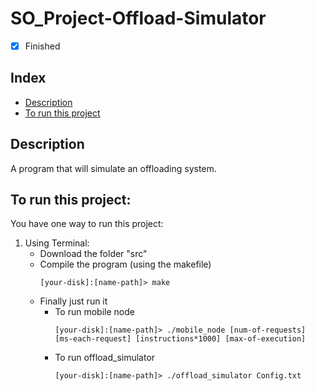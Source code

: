 # SO_Project-Offload-Simulator

- [x] Finished

## Index
- [Description](#description)
- [To run this project](#to-run-this-project)

## Description
A program that will simulate an offloading system.

## To run this project:
You have one way to run this project:
1. Using Terminal:
    * Download the folder "src"
    * Compile the program (using the makefile)
      ```shellscript
      [your-disk]:[name-path]> make
      ```
    * Finally just run it<br>
      + To run mobile node
        ```shellscript 
        [your-disk]:[name-path]> ./mobile_node [num-of-requests] [ms-each-request] [instructions*1000] [max-of-execution]
        ``` 
      + To run offload_simulator
        ```shellscript 
        [your-disk]:[name-path]> ./offload_simulator Config.txt
        ```
